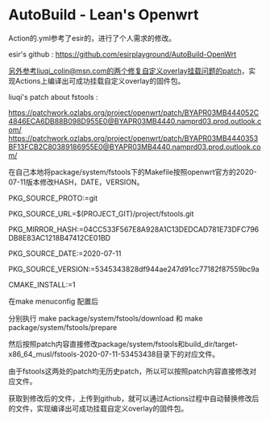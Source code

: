 # AutoBuild - Lean's Openwrt

Action的.yml参考了esir的，进行了个人需求的修改。

esir's github : https://github.com/esirplayground/AutoBuild-OpenWrt


另外参考liuqi_colin@msn.com的两个修复自定义overlay挂载问题的patch，实现Actions上编译出可成功挂载自定义overlay的固件包。

liuqi's patch about fstools :

https://patchwork.ozlabs.org/project/openwrt/patch/BYAPR03MB444052C4846ECA6DB88B098D955E0@BYAPR03MB4440.namprd03.prod.outlook.com/
https://patchwork.ozlabs.org/project/openwrt/patch/BYAPR03MB4440353BF13FCB2C80389186955E0@BYAPR03MB4440.namprd03.prod.outlook.com/



在自己本地将package/system/fstools下的Makefile按照openwrt官方的2020-07-11版本修改HASH，DATE，VERSION。

PKG_SOURCE_PROTO:=git

PKG_SOURCE_URL=$(PROJECT_GIT)/project/fstools.git

PKG_MIRROR_HASH:=04CC533F567E8A928A1C13DEDCAD781E73DFC796DB8E83AC1218B47412CE01BD

PKG_SOURCE_DATE:=2020-07-11

PKG_SOURCE_VERSION:=5345343828df944ae247d91cc77182f87559bc9a

CMAKE_INSTALL:=1


在make menuconfig 配置后

分别执行 make package/system/fstools/download 和 make package/system/fstools/prepare

然后按照patch内容直接修改package/system/fstools和build_dir/target-x86_64_musl/fstools-2020-07-11-53453438目录下的对应文件。

由于fstools这两处的patch均无历史patch，所以可以按照patch内容直接修改对应文件。

获取到修改后的文件，上传到github，就可以通过Actions过程中自动替换修改后的文件，实现编译出可成功挂载自定义overlay的固件包。
